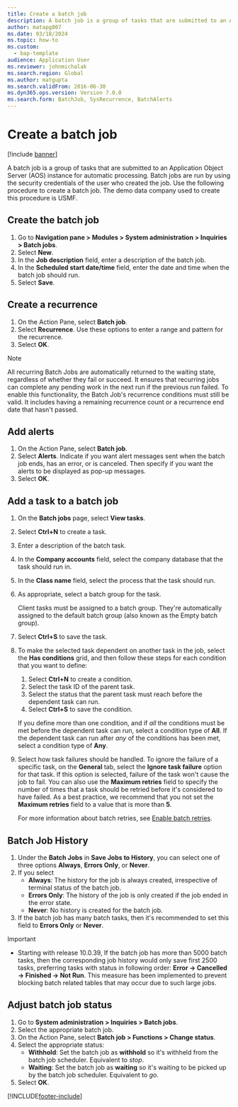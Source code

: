 ```yaml
---
title: Create a batch job
description: A batch job is a group of tasks that are submitted to an Application Object Server (AOS) instance for automatic processing.
author: matapg007
ms.date: 03/18/2024
ms.topic: how-to
ms.custom: 
  - bap-template
audience: Application User
ms.reviewer: johnmichalak
ms.search.region: Global
ms.author: matgupta
ms.search.validFrom: 2016-06-30
ms.dyn365.ops.version: Version 7.0.0
ms.search.form: BatchJob, SysRecurrence, BatchAlerts
---
```

# Create a batch job

[!include [banner](../../../finance/includes/banner.md)]

A batch job is a group of tasks that are submitted to an Application Object Server (AOS) instance for automatic processing. Batch jobs are run by using the security credentials of the user who created the job. Use the following procedure to create a batch job. The demo data company used to create this procedure is USMF.


## Create the batch job
1. Go to **Navigation pane > Modules > System administration > Inquiries > Batch jobs**.
2. Select **New**.
3. In the **Job description** field, enter a description of the batch job.
4. In the **Scheduled start date/time** field, enter the date and time when the batch job should run.
5. Select **Save**.

## Create a recurrence
1. On the Action Pane, select **Batch job**.
2. Select **Recurrence**. Use these options to enter a range and pattern for the recurrence.  
3. Select **OK**.

> [!NOTE]
> All recurring Batch Jobs are automatically returned to the waiting state, regardless of whether they fail or succeed. It ensures that recurring jobs can complete any pending work in the next run if the previous run failed. To enable this functionality, the Batch Job's recurrence conditions must still be valid. It includes having a remaining recurrence count or a recurrence end date that hasn't passed.

## Add alerts
1. On the Action Pane, select **Batch job**.
2. Select **Alerts**. Indicate if you want alert messages sent when the batch job ends, has an error, or is canceled. Then specify if you want the alerts to be displayed as pop-up messages.   
3. Select **OK**.

## Add a task to a batch job
1.	On the **Batch jobs** page, select **View tasks**.
2.	Select **Ctrl+N** to create a task.
3.	Enter a description of the batch task.
4.	In the **Company accounts** field, select the company database that the task should run in.
5.	In the **Class name** field, select the process that the task should run. 
6.	As appropriate, select a batch group for the task.

    Client tasks must be assigned to a batch group. They're automatically assigned to the default batch group (also known as the Empty batch group).

7.	Select **Ctrl+S** to save the task.
8.	To make the selected task dependent on another task in the job, select the **Has conditions** grid, and then follow these steps for each condition that you want to define:

    1. Select **Ctrl+N** to create a condition.
    2. Select the task ID of the parent task.
    3. Select the status that the parent task must reach before the dependent task can run.
    4. Select **Ctrl+S** to save the condition.

    If you define more than one condition, and if *all* the conditions must be met before the dependent task can run, select a condition type of **All**. If the dependent task can run after *any* of the conditions has been met, select a condition type of **Any**.

9.	Select how task failures should be handled. To ignore the failure of a specific task, on the **General** tab, select the **Ignore task failure** option for that task. If this option is selected, failure of the task won't cause the job to fail. You can also use the **Maximum retries** field to specify the number of times that a task should be retried before it's considered to have failed. As a best practice, we recommend that you not set the **Maximum retries** field to a value that is more than **5**.

    For more information about batch retries, see [Enable batch retries](../../dev-itpro/sysadmin/retryable-batch.md).

## Batch Job History

1. Under the **Batch Jobs** in **Save Jobs to History**, you can select one of three options **Always**, **Errors Only**, or **Never**.
2. If you select
    - **Always**: The history for the job is always created, irrespective of terminal status of the batch job.
    - **Errors Only**: The history of the job is only created if the job ended in the error state.
    - **Never**: No history is created for the batch job.
3. If the batch job has many batch tasks, then it's recommended to set this field to **Errors Only** or **Never**.

> [!IMPORTANT]
> - Starting with release 10.0.39, If the batch job has more than 5000 batch tasks, then the corresponding job history would only save first 2500 tasks, preferring tasks with status in following order: **Error -> Cancelled -> Finished -> Not Run**. This measure has been implemented to prevent blocking batch related tables that may occur due to such large jobs.

## Adjust batch job status
1. Go to **System administration > Inquiries > Batch jobs**.
2. Select the appropriate batch job.
3. On the Action Pane, select **Batch job > Functions > Change status**.
4. Select the appropriate status:
    - **Withhold**: Set the batch job as **withhold** so it's withheld from the batch job scheduler. Equivalent to *stop*.
    - **Waiting**: Set the batch job as **waiting** so it's waiting to be picked up by the batch job scheduler. Equivalent to *go*.
5. Select **OK**.


[!INCLUDE[footer-include](../../../includes/footer-banner.md)]
